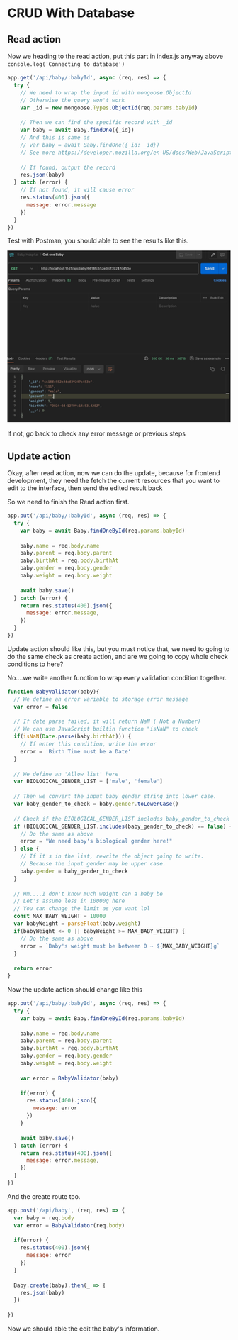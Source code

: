 # CRUD With Database


## Read action
Now we heading to the read action, put this part in index.js anyway above `console.log('Connecting to database')`

```js
app.get('/api/baby/:babyId', async (req, res) => {
  try {
    // We need to wrap the input id with mongoose.ObjectId
    // Otherwise the query won't work
    var _id = new mongoose.Types.ObjectId(req.params.babyId)

    // Then we can find the specific record with _id
    var baby = await Baby.findOne({_id})
    // And this is same as 
    // var baby = await Baby.findOne({_id: _id})
    // See more https://developer.mozilla.org/en-US/docs/Web/JavaScript/Reference/Operators/Destructuring_assignment

    // If found, output the record
    res.json(baby)
  } catch (error) {
    // If not found, it will cause error
    res.status(400).json({
      message: error.message
    })
  }
})
```

Test with Postman, you should able to see the results like this.

![](https://github.com/zackexplosion/Baby-Hospital/blob/main/screenshots/006.jpg?raw=true)

If not, go back to check any error message or previous steps

## Update action

Okay, after read action, now we can do the update, because for frontend development, they need the fetch the current resources that you want to edit to the interface, then send the edited result back

So we need to finish the Read action first.

```js
app.put('/api/baby/:babyId', async (req, res) => {
  try {
    var baby = await Baby.findOneById(req.params.babyId)

    baby.name = req.body.name
    baby.parent = req.body.parent
    baby.birthAt = req.body.birthAt
    baby.gender = req.body.gender
    baby.weight = req.body.weight

    await baby.save()
  } catch (error) {
    return res.status(400).json({
      message: error.message,
    })
  }
})
```

Update action should like this, but you must notice that, we need to going to do the same check as create action, and are we going to copy whole check conditions to here?

No....we write another function to wrap every validation condition together.

```js
function BabyValidator(baby){
  // We define an error variable to storage error message
  var error = false

  // If date parse failed, it will return NaN ( Not a Number)
  // We can use JavaScript builtin function "isNaN" to check
  if(isNaN(Date.parse(baby.birthAt))) {
    // If enter this condition, write the error
    error = 'Birth Time must be a Date'
  }

  // We define an 'Allow list' here
  var BIOLOGICAL_GENDER_LIST = ['male', 'female']

  // Then we convert the input baby gender string into lower case.
  var baby_gender_to_check = baby.gender.toLowerCase()

  // Check if the BIOLOGICAL_GENDER_LIST includes baby_gender_to_check or not
  if (BIOLOGICAL_GENDER_LIST.includes(baby_gender_to_check) == false) {
    // Do the same as above
    error = "We need baby's biological gender here!"
  } else {
    // If it's in the list, rewrite the object going to write.
    // Because the input gender may be upper case.
    baby.gender = baby_gender_to_check
  }

  // Hm....I don't know much weight can a baby be
  // Let's assume less in 10000g here
  // You can change the limit as you want lol
  const MAX_BABY_WEIGHT = 10000
  var babyWeight = parseFloat(baby.weight)
  if(babyWeight <= 0 || babyWeight >= MAX_BABY_WEIGHT) {
    // Do the same as above
    error = `Baby's weight must be between 0 ~ ${MAX_BABY_WEIGHT}g`
  }

  return error
}
```


Now the update action should change like this

```js
app.put('/api/baby/:babyId', async (req, res) => {
  try {
    var baby = await Baby.findOneById(req.params.babyId)

    baby.name = req.body.name
    baby.parent = req.body.parent
    baby.birthAt = req.body.birthAt
    baby.gender = req.body.gender
    baby.weight = req.body.weight

    var error = BabyValidator(baby)

    if(error) {
      res.status(400).json({
        message: error
      })
    }

    await baby.save()
  } catch (error) {
    return res.status(400).json({
      message: error.message,
    })
  }
})
```

And the create route too.

```javascript
app.post('/api/baby', (req, res) => {
  var baby = req.body
  var error = BabyValidator(req.body)

  if(error) {
    res.status(400).json({
      message: error
    })
  }

  Baby.create(baby).then(_ => {
    res.json(baby)
  })

})
```

Now we should able the edit the baby's information.